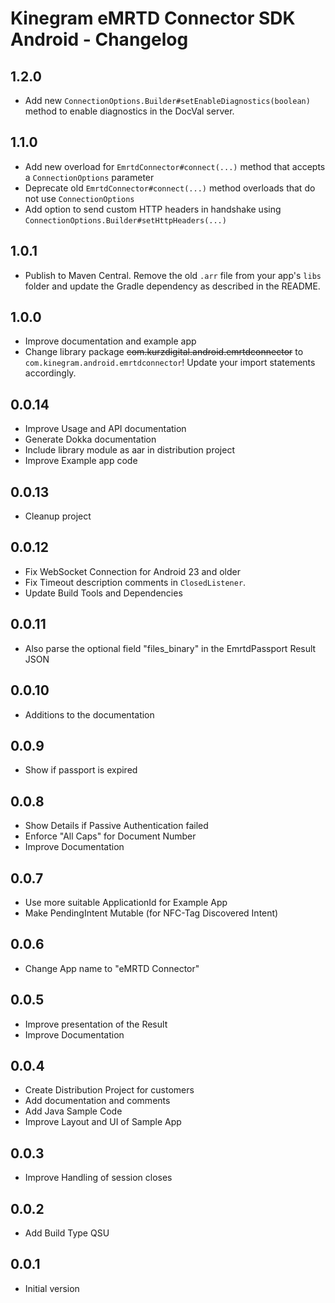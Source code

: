 # Kinegram eMRTD Connector SDK Android - Changelog

## 1.2.0
* Add new `ConnectionOptions.Builder#setEnableDiagnostics(boolean)` method to enable diagnostics in the DocVal server.

## 1.1.0
* Add new overload for `EmrtdConnector#connect(...)` method that accepts a `ConnectionOptions` parameter
* Deprecate old `EmrtdConnector#connect(...)` method overloads that do not use `ConnectionOptions`
* Add option to send custom HTTP headers in handshake using `ConnectionOptions.Builder#setHttpHeaders(...)`

## 1.0.1
* Publish to Maven Central. Remove the old `.arr` file from your app's `libs`
  folder and update the Gradle dependency as described in the README.

## 1.0.0
* Improve documentation and example app
* Change library package ~~com.kurzdigital.android.emrtdconnector~~ to `com.kinegram.android.emrtdconnector`!
  Update your import statements accordingly.

## 0.0.14
* Improve Usage and API documentation
* Generate Dokka documentation
* Include library module as aar in distribution project
* Improve Example app code

## 0.0.13
* Cleanup project

## 0.0.12
* Fix WebSocket Connection for Android 23 and older
* Fix Timeout description comments in `ClosedListener`.
* Update Build Tools and Dependencies

## 0.0.11
* Also parse the optional field "files_binary" in the EmrtdPassport Result JSON

## 0.0.10
* Additions to the documentation

## 0.0.9
* Show if passport is expired

## 0.0.8
* Show Details if Passive Authentication failed
* Enforce "All Caps" for Document Number
* Improve Documentation

## 0.0.7
* Use more suitable ApplicationId for Example App
* Make PendingIntent Mutable (for NFC-Tag Discovered Intent)

## 0.0.6
* Change App name to "eMRTD Connector"

## 0.0.5
* Improve presentation of the Result
* Improve Documentation

## 0.0.4
* Create Distribution Project for customers
* Add documentation and comments
* Add Java Sample Code
* Improve Layout and UI of Sample App

## 0.0.3
* Improve Handling of session closes

## 0.0.2
* Add Build Type QSU

## 0.0.1
* Initial version
